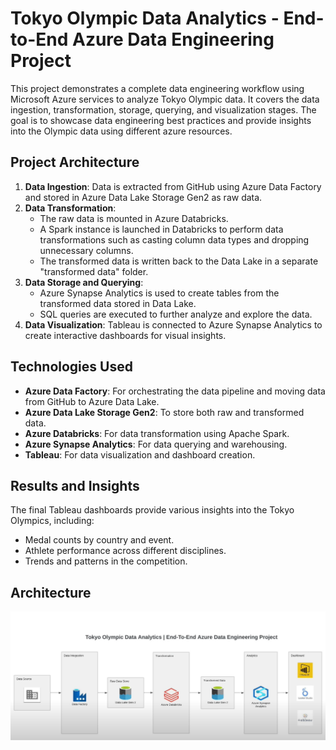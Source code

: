 # Tokyo Olympic Data Analytics - End-to-End Azure Data Engineering Project

This project demonstrates a complete data engineering workflow using Microsoft Azure services to analyze Tokyo Olympic data. It covers the data ingestion, transformation, storage, querying, and visualization stages. The goal is to showcase data engineering best practices and provide insights into the Olympic data using different azure resources.

## Project Architecture

1. **Data Ingestion**: Data is extracted from GitHub using Azure Data Factory and stored in Azure Data Lake Storage Gen2 as raw data.
2. **Data Transformation**: 
   - The raw data is mounted in Azure Databricks.
   - A Spark instance is launched in Databricks to perform data transformations such as casting column data types and dropping unnecessary columns.
   - The transformed data is written back to the Data Lake in a separate "transformed data" folder.
3. **Data Storage and Querying**: 
   - Azure Synapse Analytics is used to create tables from the transformed data stored in Data Lake.
   - SQL queries are executed to further analyze and explore the data.
4. **Data Visualization**: Tableau is connected to Azure Synapse Analytics to create interactive dashboards for visual insights.

## Technologies Used

- **Azure Data Factory**: For orchestrating the data pipeline and moving data from GitHub to Azure Data Lake.
- **Azure Data Lake Storage Gen2**: To store both raw and transformed data.
- **Azure Databricks**: For data transformation using Apache Spark.
- **Azure Synapse Analytics**: For data querying and warehousing.
- **Tableau**: For data visualization and dashboard creation.


## Results and Insights

The final Tableau dashboards provide various insights into the Tokyo Olympics, including:
- Medal counts by country and event.
- Athlete performance across different disciplines.
- Trends and patterns in the competition.

## Architecture
<img src="Architecture.png">
 
